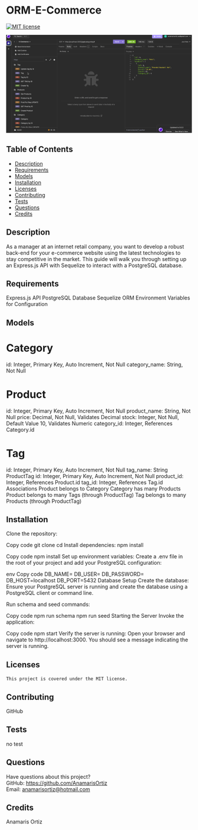 # ORM-E-Commerce

 [![MIT license](https://img.shields.io/badge/License-MIT-blue.svg)](https://lbesson.mit-license.org/)


![Example](/orm-ecommerce-gi.gif)
  

  ## Table of Contents
  * [Description](#description)
  * [Requirements](#requirements)
  * [Models](#models)
  * [Installation](#installation)
  * [Licenses](#licenses)
  * [Contributing](#contributing)
  * [Tests](#tests)
  * [Questions](#questions)
  * [Credits](#credits)

  ## Description
  As a manager at an internet retail company, you want to develop a robust back-end for your e-commerce website using the latest technologies to stay competitive in the market. This guide will walk you through setting up an Express.js API with Sequelize to interact with a PostgreSQL database.

  ## Requirements
  Express.js API
  PostgreSQL Database
  Sequelize ORM
  Environment Variables for Configuration

  ## Models

  # Category
  id: Integer, Primary Key, Auto Increment, Not Null
  category_name: String, Not Null
  # Product
  id: Integer, Primary Key, Auto Increment, Not Null
  product_name: String, Not Null
  price: Decimal, Not Null, Validates Decimal
  stock: Integer, Not Null, Default Value 10, Validates Numeric
  category_id: Integer, References Category.id
  # Tag
  id: Integer, Primary Key, Auto Increment, Not Null
  tag_name: String
  ProductTag
  id: Integer, Primary Key, Auto Increment, Not Null
  product_id: Integer, References Product.id
  tag_id: Integer, References Tag.id
  Associations
  Product belongs to Category
  Category has many Products
  Product belongs to many Tags (through ProductTag)
  Tag belongs to many Products (through ProductTag)

  ## Installation
  Clone the repository:

  Copy code
  git clone 
  cd 
  Install dependencies: npm install 


  Copy code
  npm install
  Set up environment variables:
  Create a .env file in the root of your project and add your PostgreSQL configuration:

  env
  Copy code
  DB_NAME=<your-database-name>
  DB_USER=<your-database-username>
  DB_PASSWORD=<your-database-password>
  DB_HOST=localhost
  DB_PORT=5432
  Database Setup
  Create the database:
  Ensure your PostgreSQL server is running and create the database using a PostgreSQL client or command line.

  Run schema and seed commands:


  Copy code
  npm run schema
  npm run seed
  Starting the Server
  Invoke the application:


  Copy code
  npm start
  Verify the server is running:
  Open your browser and navigate to http://localhost:3000. You should see a message indicating the server is running.

  
  ## Licenses
    This project is covered under the MIT license.

  ## Contributing
  GitHub

  ## Tests
  no test

  ## Questions
  Have questions about this project?  
  GitHub: https://github.com/AnamarisOrtiz  
  Email: anamarisortiz@hotmail.com

  ## Credits
  Anamaris Ortiz
